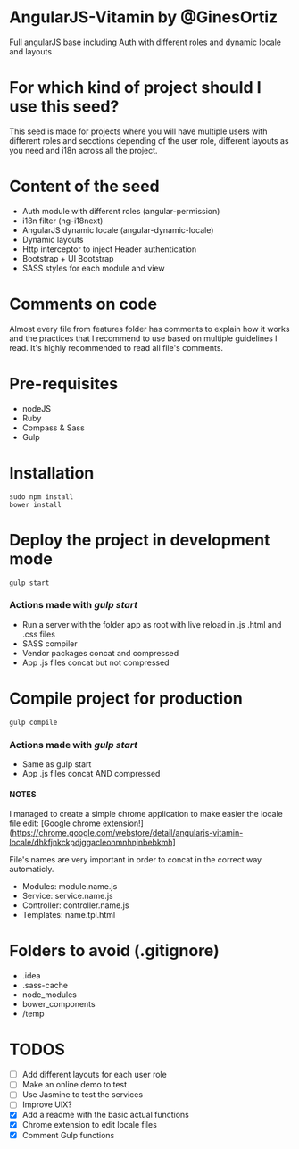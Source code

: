 # AngularJS-Vitamin by @GinesOrtiz
Full angularJS base including Auth with different roles and dynamic locale and layouts

# For which kind of project should I use this seed?
This seed is made for projects where you will have multiple users with different roles and secctions depending of the 
user role, different layouts as you need and i18n across all the project.

# Content of the seed
* Auth module with different roles (angular-permission)
* i18n filter (ng-i18next)
* AngularJS dynamic locale (angular-dynamic-locale)
* Dynamic layouts
* Http interceptor to inject Header authentication
* Bootstrap + UI Bootstrap
* SASS styles for each module and view

# Comments on code
Almost every file from features folder has comments to explain how it works and the practices that I recommend to use
based on multiple guidelines I read. It's highly recommended to read all file's comments.

# Pre-requisites
* nodeJS
* Ruby
* Compass & Sass
* Gulp

# Installation
```
sudo npm install
bower install
```

# Deploy the project in development mode
```
gulp start
```
### Actions made with *gulp start*
* Run a server with the folder app as root with live reload in .js .html and .css files
* SASS compiler
* Vendor packages concat and compressed
* App .js files concat but not compressed

# Compile project for production
```
gulp compile
```
### Actions made with *gulp start*
* Same as gulp start
* App .js files concat AND compressed

#### NOTES
I managed to create a simple chrome application to make easier the locale file edit: [Google chrome extension!](https://chrome.google.com/webstore/detail/angularjs-vitamin-locale/dhkfjnkckpdjggacleonmnhnjnbebkmh]

File's names are very important in order to concat in the correct way automaticly.
* Modules: module.name.js
* Service: service.name.js
* Controller: controller.name.js
* Templates: name.tpl.html

# Folders to avoid (.gitignore)
* .idea
* .sass-cache
* node_modules
* bower_components
* /temp

# TODOS
- [ ] Add different layouts for each user role
- [ ] Make an online demo to test
- [ ] Use Jasmine to test the services
- [ ] Improve UIX?
- [x] Add a readme with the basic actual functions
- [x] Chrome extension to edit locale files
- [x] Comment Gulp functions
